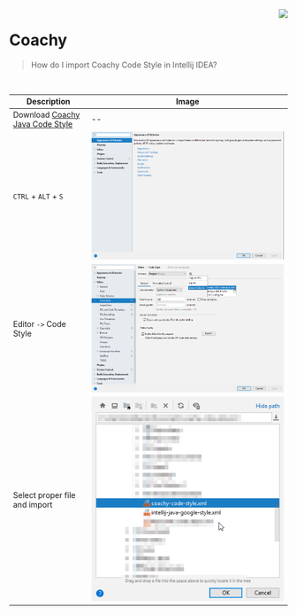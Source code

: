 <img src="https://avatars1.githubusercontent.com/u/45882928?s=100&v=4" align="right" />

# Coachy
> How do I import Coachy Code Style in Intellij IDEA?
     
<br />

| Description | Image |
| --- | --- |
| Download [Coachy Java Code Style](https://github.com/coachy-software/Coachy/blob/master/code-style/coachy-code-style.xml) | -- |
| `CTRL` + `ALT` + `S` | ![](https://github.com/coachy-software/Coachy/blob/master/code-style/settings.png) |
| Editor `->` Code Style | ![](https://github.com/coachy-software/Coachy/blob/master/code-style/import.png) |
| Select proper file and import | ![](https://github.com/coachy-software/Coachy/blob/master/code-style/select.png) |
